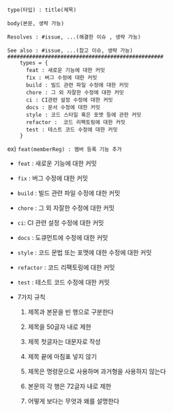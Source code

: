 ```
type(타입) : title(제목)

body(본문, 생략 가능)

Resolves : #issue, ...(해결한 이슈 , 생략 가능)

See also : #issue, ...(참고 이슈, 생략 가능)
##################################################
    types = {
      feat : 새로운 기능에 대한 커밋
      fix : 버그 수정에 대한 커밋
      build : 빌드 관련 파일 수정에 대한 커밋
      chore : 그 외 자잘한 수정에 대한 커밋
      ci : CI관련 설정 수정에 대한 커밋
      docs : 문서 수정에 대한 커밋
      style : 코드 스타일 혹은 포맷 등에 관한 커밋
      refactor :  코드 리팩토링에 대한 커밋
      test : 테스트 코드 수정에 대한 커밋
    }
```

ex)  `feat(memberReg) : 멤버 등록 기능 추가`

- `feat` : 새로운 기능에 대한 커밋
- `fix` : 버그 수정에 대한 커밋
- `build` : 빌드 관련 파일 수정에 대한 커밋
- `chore` : 그 외 자잘한 수정에 대한 커밋
- `ci`: CI 관련 설정 수정에 대한 커밋
- `docs` : 도큐먼트에 수정에 대한 커밋
- `style` : 코드 문법 또는 포맷에 대한 수정에 대한 커밋
- `refactor` : 코드 리팩토링에 대한 커밋
- `test` : 테스트 코드 수정에 대한 커밋

- 7가지 규칙

    1. 제목과 본문을 빈 행으로 구분한다

    2. 제목을 50글자 내로 제한

    3. 제목 첫글자는 대문자로 작성

    4. 제목 끝에 마침표 넣지 않기

    5. 제목은 명령문으로 사용하며 과거형을 사용하지 않는다

    6. 본문의 각 행은 72글자 내로 제한

    7. 어떻게 보다는 무엇과 왜를 설명한다

